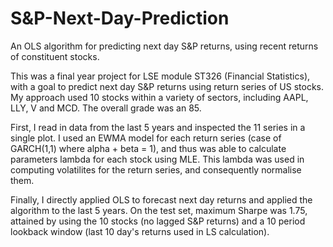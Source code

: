 # S&P-Next-Day-Prediction

An OLS algorithm for predicting next day S&amp;P returns, using recent returns of constituent stocks.

This was a final year project for LSE module ST326 (Financial Statistics), with a goal to predict next day S&P returns using return series of US stocks. My approach used 10 stocks within a variety of sectors, including AAPL, LLY, V and MCD. The overall grade was an 85.

First, I read in data from the last 5 years and inspected the 11 series in a single plot. I used an EWMA model for each return series (case of GARCH(1,1) where alpha + beta = 1), and thus was able to calculate parameters lambda for each stock using MLE. This lambda was used in computing volatilites for the return series, and consequently normalise them.

Finally, I directly applied OLS to forecast next day returns and applied the algorithm to the last 5 years. On the test set, maximum Sharpe was 1.75, attained by using the 10 stocks (no lagged S&P returns) and a 10 period lookback window (last 10 day's returns used in LS calculation).
